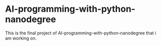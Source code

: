# AI-programming-with-python-nanodegree
This is the final project of AI-programming-with-python-nanodegree that i am working on.
